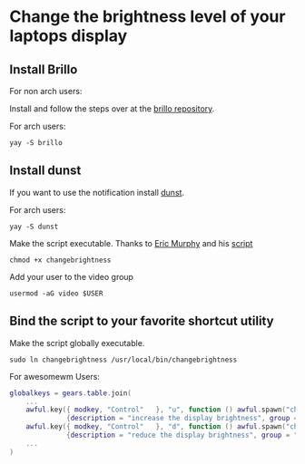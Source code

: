 # Change the brightness level of your laptops display

## Install Brillo

For non arch users:

Install and follow the steps over at the [brillo repository](https://gitlab.com/cameronnemo/brillo).

For arch users:

`` yay -S brillo ``

## Install dunst

If you want to use the notification install [dunst](https://wiki.archlinux.org/title/Dunst#Installation).

For arch users:

`` yay -S dunst ``

Make the script executable. Thanks to [Eric Murphy](https://github.com/ericmurphyxyz) and his [script](https://github.com/ericmurphyxyz/archrice/blob/master/.local/bin/changebrightness)

`` chmod +x changebrightness ``

Add your user to the video group

`` usermod -aG video $USER ``

## Bind the script to your favorite shortcut utility

Make the script globally executable.

`` sudo ln changebrightness /usr/local/bin/changebrightness ``

For awesomewm Users:

```lua
globalkeys = gears.table.join(
	...
	awful.key({ modkey, "Control"   }, "u", function () awful.spawn("changebrightness up")         end,
              {description = "increase the display brightness", group = "screen"}),
    awful.key({ modkey, "Control"   }, "d", function () awful.spawn("changebrightness down")         end,
              {description = "reduce the display brightness", group = "screen"}),
    ...
)
```
